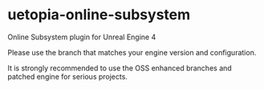 # uetopia-online-subsystem
Online Subsystem plugin for Unreal Engine 4

Please use the branch that matches your engine version and configuration.  

It is strongly recommended to use the OSS enhanced branches and patched engine for serious projects.
